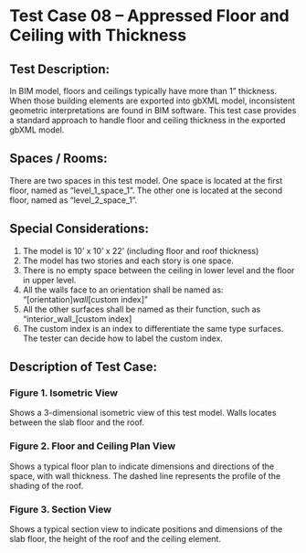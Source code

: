 # Test Case 08 – Appressed Floor and Ceiling with Thickness
## Test Description:
In BIM model, floors and ceilings typically have more than 1” thickness.  When those building elements are exported into gbXML model, inconsistent geometric interpretations are found in BIM software. This test case provides a standard approach to handle floor and ceiling thickness in the exported gbXML model.
## Spaces / Rooms:
There are two spaces in this test model. One space is located at the first floor, named as “level_1_space_1”. The other one is located at the second floor, named as “level_2_space_1”.
## Special Considerations:
1.	The model is 10’ x 10’ x 22’ (including floor and roof thickness)
2.	The model has two stories and each story is one space.
3.	There is no empty space between the ceiling in lower level and the floor in upper level.
4.	All the walls face to an orientation shall be named as: “[orientation]_wall_[custom index]”
5.	All the other surfaces shall be named as their function, such as “interior_wall_[custom index]
6.	The custom index is an index to differentiate the same type surfaces. The tester can decide how to label the custom index.

## Description of Test Case:
### Figure 1. Isometric View
Shows a 3-dimensional isometric view of this test model. Walls locates between the slab floor and the roof.
### Figure 2. Floor and Ceiling Plan View
Shows a typical floor plan to indicate dimensions and directions of the space, with wall thickness. The dashed line represents the profile of the shading of the roof.  

### Figure 3. Section View
Shows a typical section view to indicate positions and dimensions of the slab floor, the height of the roof and the ceiling element.
